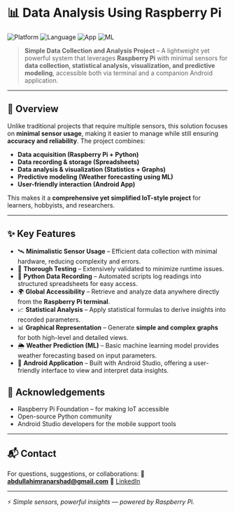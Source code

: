 # 📊 Data Analysis Using Raspberry Pi

![Platform](https://img.shields.io/badge/Platform-Raspberry%20Pi-red)
![Language](https://img.shields.io/badge/Language-Python-blue)
![App](https://img.shields.io/badge/App-Android-green)
![ML](https://img.shields.io/badge/Feature-Weather%20Prediction-orange)

> **Simple Data Collection and Analysis Project** – A lightweight yet powerful system that leverages **Raspberry Pi** with minimal sensors for **data collection, statistical analysis, visualization, and predictive modeling**, accessible both via terminal and a companion Android application.

---

## 📖 Overview

Unlike traditional projects that require multiple sensors, this solution focuses on **minimal sensor usage**, making it easier to manage while still ensuring **accuracy and reliability**.
The project combines:

* **Data acquisition (Raspberry Pi + Python)**
* **Data recording & storage (Spreadsheets)**
* **Data analysis & visualization (Statistics + Graphs)**
* **Predictive modeling (Weather forecasting using ML)**
* **User-friendly interaction (Android App)**

This makes it a **comprehensive yet simplified IoT-style project** for learners, hobbyists, and researchers.

---

## ✨ Key Features

* 🛰️ **Minimalistic Sensor Usage** – Efficient data collection with minimal hardware, reducing complexity and errors.
* 🧪 **Thorough Testing** – Extensively validated to minimize runtime issues.
* 🐍 **Python Data Recording** – Automated scripts log readings into structured spreadsheets for easy access.
* 🌍 **Global Accessibility** – Retrieve and analyze data anywhere directly from the **Raspberry Pi terminal**.
* 📈 **Statistical Analysis** – Apply statistical formulas to derive insights into recorded parameters.
* 📊 **Graphical Representation** – Generate **simple and complex graphs** for both high-level and detailed views.
* 🌦️ **Weather Prediction (ML)** – Basic machine learning model provides weather forecasting based on input parameters.
* 📱 **Android Application** – Built with Android Studio, offering a user-friendly interface to view and interpret data insights.



## 🙌 Acknowledgements

* Raspberry Pi Foundation – for making IoT accessible
* Open-source Python community
* Android Studio developers for the mobile support tools

---

## 📬 Contact

For questions, suggestions, or collaborations:
📧 **[abdullahimranarshad@gmail.com](mailto:abdullahimranarshad@gmail.com)**
🔗 [LinkedIn](https://linkedin.com/in/abdullah--imran/)

---

⚡ *Simple sensors, powerful insights — powered by Raspberry Pi.*
